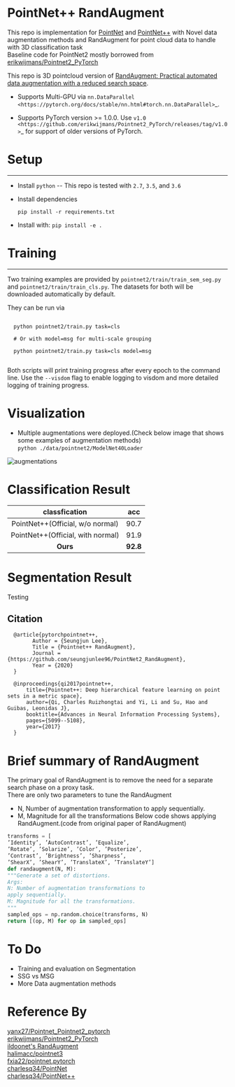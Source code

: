 # PointNet++ RandAugment

This repo is implementation for [PointNet](http://openaccess.thecvf.com/content_cvpr_2017/papers/Qi_PointNet_Deep_Learning_CVPR_2017_paper.pdf) and [PointNet++](http://papers.nips.cc/paper/7095-pointnet-deep-hierarchical-feature-learning-on-point-sets-in-a-metric-space.pdf) with Novel data augmentation methods and RandAugment for point cloud data to handle with 3D classification task<br>
Baseline code for PointNet2 mostly borrowed from [erikwijmans/Pointnet2_PyTorch](https://github.com/erikwijmans/Pointnet2_PyTorch)<br>

This repo is 3D pointcloud version of [RandAugment: Practical automated data augmentation with a reduced search space](https://arxiv.org/abs/1909.13719).

* Supports Multi-GPU via `nn.DataParallel <https://pytorch.org/docs/stable/nn.html#torch.nn.DataParallel>`_.

* Supports PyTorch version >= 1.0.0.  Use `v1.0 <https://github.com/erikwijmans/Pointnet2_PyTorch/releases/tag/v1.0>`_
  for support of older versions of PyTorch.

# Setup
-----

* Install ``python`` -- This repo is tested with ``2.7``, ``3.5``, and ``3.6``


* Install dependencies

  ```pip install -r requirements.txt```


* Install with: ``pip install -e .``
  

# Training
------------------

Two training examples are provided by ``pointnet2/train/train_sem_seg.py`` and ``pointnet2/train/train_cls.py``.
The datasets for both will be downloaded automatically by default.


They can be run via

```

  python pointnet2/train.py task=cls

  # Or with model=msg for multi-scale grouping

  python pointnet2/train.py task=cls model=msg


```

Both scripts will print training progress after every epoch to the command line.  Use the ``--visdom`` flag to
enable logging to visdom and more detailed logging of training progress.


# Visualization
* Multiple augmentations were deployed.(Check below image that shows some examples of augmentation methods)<br>
  `python ./data/pointnet2/ModelNet40Loader`

![augmentations](./augmentations.png)

# Classification Result
|classfication|acc|
|:---:|:---:|
|PointNet++(Official, w/o normal)|90.7|
|PointNet++(Official, with normal)|91.9|
|**Ours**|**92.8**|

# Segmentation Result
Testing

Citation
--------

```
  @article{pytorchpointnet++,
        Author = {Seungjun Lee},
        Title = {Pointnet++ RandAugment},
        Journal = {https://github.com/seungjunlee96/PointNet2_RandAugment},
        Year = {2020}
  }

  @inproceedings{qi2017pointnet++,
      title={Pointnet++: Deep hierarchical feature learning on point sets in a metric space},
      author={Qi, Charles Ruizhongtai and Yi, Li and Su, Hao and Guibas, Leonidas J},
      booktitle={Advances in Neural Information Processing Systems},
      pages={5099--5108},
      year={2017}
  }
 ```

# Brief summary of RandAugment
The primary goal of RandAugment is to remove the need for a separate search phase on a proxy task.<br>
There are only two parameters to tune the RandAugment
- N, Number of augmentation transformation to apply sequentially.
- M, Magnitude for all the transformations
Below code shows applying RandAugment.(code from original paper of RandAugment)
```python
transforms = [
’Identity’, ’AutoContrast’, ’Equalize’,
’Rotate’, ’Solarize’, ’Color’, ’Posterize’,
’Contrast’, ’Brightness’, ’Sharpness’,
’ShearX’, ’ShearY’, ’TranslateX’, ’TranslateY’]
def randaugment(N, M):
"""Generate a set of distortions.
Args:
N: Number of augmentation transformations to
apply sequentially.
M: Magnitude for all the transformations.
"""
sampled_ops = np.random.choice(transforms, N)
return [(op, M) for op in sampled_ops]
```
# To Do
- Training and evaluation on Segmentation
- SSG vs MSG
- More Data augmentation methods


# Reference By
[yanx27/Pointnet_Pointnet2_pytorch](https://github.com/yanx27/Pointnet_Pointnet2_pytorch)<br>
[erikwijmans/Pointnet2_PyTorch](https://github.com/erikwijmans/Pointnet2_PyTorch)<br>
[ildoonet's RandAugment](https://github.com/ildoonet/pytorch-randaugment)<br>
[halimacc/pointnet3](https://github.com/halimacc/pointnet3)<br>
[fxia22/pointnet.pytorch](https://github.com/fxia22/pointnet.pytorch)<br>
[charlesq34/PointNet](https://github.com/charlesq34/pointnet) <br>
[charlesq34/PointNet++](https://github.com/charlesq34/pointnet2)
